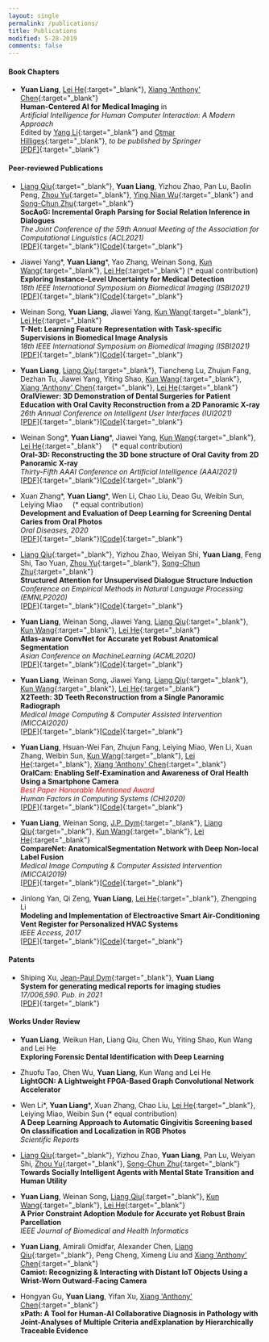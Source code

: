 ```yaml
---
layout: single
permalink: /publications/
title: Publications
modified: 5-28-2019
comments: false
---
```



#### Book Chapters

+ **Yuan Liang**, [Lei He][HL]{:target="_blank"}, [Xiang 'Anthony' Chen][CX]{:target="_blank"}\
  **Human-Centered AI for Medical Imaging** in\
  *Artificial Intelligence for Human Computer Interaction: A Modern Approach*\
  Edited by [Yang Li][LY]{:target="_blank"} and [Otmar Hilliges][OH]{:target="_blank"}, *to be published by Springer*\
  [[PDF]](https://liangyuandg.github.io/404/){:target="_blank"}

#### Peer-reviewed Publications

+ [Liang Qiu][QL]{:target="_blank"}, **Yuan Liang**, Yizhou Zhao, Pan Lu, Baolin Peng, [Zhou Yu][YZ]{:target="_blank"}, [Ying Nian Wu][WYN]{:target="_blank"} and [Song-Chun Zhu][ZSC]{:target="_blank"}\
  **SocAoG: Incremental Graph Parsing for Social Relation Inference in Dialogues**\
  *The Joint Conference of the 59th Annual Meeting of the Association for Computational Linguistics (ACL2021)*\
  [[PDF]](https://liangyuandg.github.io/404/){:target="_blank"}[[Code]](https://liangyuandg.github.io/404/){:target="_blank"}

+ Jiawei Yang\*, **Yuan Liang**\*, Yao Zhang, Weinan Song, [Kun Wang][WK]{:target="_blank"}, [Lei He][HL]{:target="_blank"} (\* equal contribution)\
  **Exploring Instance-Level Uncertainty for Medical Detection**\
  *18th IEEE International Symposium on Biomedical Imaging (ISBI2021)*\
  [[PDF]](https://arxiv.org/abs/2012.12880){:target="_blank"}[[Code]](https://github.com/Jiawei-Yang/Exploring-Instance-Level-Uncertainty-for-Bounding-Box-Based-Medical-Detection){:target="_blank"}

+ Weinan Song, **Yuan Liang**, Jiawei Yang, [Kun Wang][WK]{:target="_blank"}, [Lei He][HL]{:target="_blank"}\
  **T-Net: Learning Feature Representation with Task-specific Supervisions in Biomedical Image Analysis**\
  *18th IEEE International Symposium on Biomedical Imaging (ISBI2021)*\
  [[PDF]](https://arxiv.org/abs/2002.08406){:target="_blank"}[[Code]](https://liangyuandg.github.io/404/){:target="_blank"}

+ **Yuan Liang**, [Liang Qiu][QL]{:target="_blank"}, Tiancheng Lu, Zhujun Fang, Dezhan Tu, Jiawei Yang, Yiting Shao, [Kun Wang][WK]{:target="_blank"}, [Xiang 'Anthony' Chen][CX]{:target="_blank"}, [Lei He][HL]{:target="_blank"}\
  **OralViewer: 3D Demonstration of Dental Surgeries for Patient Education with Oral Cavity Reconstruction from a 2D Panoramic X-ray**\
  *26th Annual Conference on Intelligent User Interfaces (IUI2021)*\
  [[PDF]](https://dl.acm.org/doi/abs/10.1145/3397481.3450695){:target="_blank"}[[Code]](https://liangyuandg.github.io/404/){:target="_blank"}

+ Weinan Song\*, **Yuan Liang**\*, Jiawei Yang, [Kun Wang][WK]{:target="_blank"}, [Lei He][HL]{:target="_blank"}  &nbsp;&nbsp;&nbsp; (\* equal contribution)\
  **Oral-3D: Reconstructing the 3D bone structure of Oral Cavity from 2D Panoramic X-ray**\
  *Thirty-Fifth AAAI Conference on Artificial Intelligence (AAAI2021)*\
  [[PDF]](https://arxiv.org/abs/2003.08413){:target="_blank"}[[Code]](https://liangyuandg.github.io/404/){:target="_blank"}

+ Xuan Zhang\*, **Yuan Liang**\*, Wen Li, Chao Liu, Deao Gu, Weibin Sun, Leiying Miao  &nbsp;&nbsp;&nbsp; (\* equal contribution)\
  **Development and Evaluation of Deep Learning for Screening Dental Caries from Oral Photos**\
  *Oral Diseases, 2020*\
  [[PDF]](https://onlinelibrary.wiley.com/doi/abs/10.1111/odi.13735?af=R){:target="_blank"}[[Code]](https://github.com/liangyuandg/DLCariesScreen){:target="_blank"}

+ [Liang Qiu][QL]{:target="_blank"}, Yizhou Zhao, Weiyan Shi, **Yuan Liang**, Feng Shi, Tao Yuan, [Zhou Yu][YZ]{:target="_blank"}, [Song-Chun Zhu][ZSC]{:target="_blank"}\
  **Structured Attention for Unsupervised Dialogue Structure Induction**\
  *Conference on Empirical Methods in Natural Language Processing (EMNLP2020)*\
  [[PDF]](https://arxiv.org/abs/2009.08552){:target="_blank"}[[Code]](https://github.com/Liang-Qiu/SVRNN-dialogues){:target="_blank"}

+ **Yuan Liang**, Weinan Song, Jiawei Yang, [Liang Qiu][QL]{:target="_blank"}, [Kun Wang][WK]{:target="_blank"}, [Lei He][HL]{:target="_blank"}\
  **Atlas-aware ConvNet for Accurate yet Robust Anatomical Segmentation**\
  *Asian Conference on MachineLearning (ACML2020)*\
  [[PDF]](http://proceedings.mlr.press/v129/liang20a.html){:target="_blank"}[[Code]](https://github.com/liangyuandg/CAM){:target="_blank"}

+ **Yuan Liang**, Weinan Song, Jiawei Yang, [Liang Qiu][QL]{:target="_blank"}, [Kun Wang][WK]{:target="_blank"}, [Lei He][HL]{:target="_blank"}\
  **X2Teeth: 3D Teeth Reconstruction from a Single Panoramic Radiograph**\
  *Medical Image Computing & Computer Assisted Intervention (MICCAI2020)*\
  [[PDF]](https://link.springer.com/chapter/10.1007/978-3-030-59713-9_39){:target="_blank"}[[Code]](https://liangyuandg.github.io/404/){:target="_blank"}

+ **Yuan Liang**, Hsuan-Wei Fan, Zhujun Fang, Leiying Miao, Wen Li, Xuan Zhang, Weibin Sun, [Kun Wang][WK]{:target="_blank"}, [Lei He][HL]{:target="_blank"}, [Xiang 'Anthony' Chen][CX]{:target="_blank"}\
  **OralCam: Enabling Self-Examination and Awareness of Oral Health Using a Smartphone Camera**\
  *<span style="color:red">Best Paper Honorable Mentioned Award</span>*\
  *Human Factors in Computing Systems (CHI2020)*\
  [[PDF]](https://dl.acm.org/doi/10.1145/3313831.3376238){:target="_blank"}[[Code]](https://github.com/liangyuandg/oralcam){:target="_blank"}

+ **Yuan Liang**, Weinan Song, [J.P. Dym][JPD]{:target="_blank"}, [Liang Qiu][QL]{:target="_blank"}, [Kun Wang][WK]{:target="_blank"}, [Lei He][HL]{:target="_blank"}\
  **CompareNet: AnatomicalSegmentation Network with Deep Non-local Label Fusion**\
  *Medical Image Computing & Computer Assisted Intervention (MICCAI2019)*\
  [[PDF]](https://arxiv.org/abs/1910.04797){:target="_blank"}[[Code]](https://liangyuandg.github.io/404/){:target="_blank"}

+ Jinlong Yan, Qi Zeng, **Yuan Liang**, [Lei He][HL]{:target="_blank"}, Zhengping Li\
  **Modeling and Implementation of Electroactive Smart Air-Conditioning Vent Register for Personalized HVAC Systems**\
  *IEEE Access, 2017*\
  [[PDF]](https://ieeexplore.ieee.org/abstract/document/7842608/){:target="_blank"}[[Code]](https://liangyuandg.github.io/404/){:target="_blank"}

<!-- + Qiang Zhu, **Yuan Liang**, Zhijiang Shao\
  **Dumpling cooking-modeling and simulation**\
  *IFAC Symposium on Advanced Control of Chemical Processes (ADCHEM2015)*\
  [[PDF]](https://liangyuandg.github.io/404/){:target="_blank"}[[Code]](https://liangyuandg.github.io/404/){:target="_blank"} -->



#### Patents

+ Shiping Xu, [Jean-Paul Dym][JPD]{:target="_blank"}, **Yuan Liang**\
  **System for generating medical reports for imaging studies**\
  *17/006,590. Pub. in 2021*\
  [[PDF]](https://patentimages.storage.googleapis.com/0f/36/85/bab285a63baebc/US20210074427A1.pdf){:target="_blank"}

#### Works Under Review

+ **Yuan Liang**, Weikun Han, Liang Qiu, Chen Wu, Yiting Shao, Kun Wang and Lei He\
  **Exploring Forensic Dental Identification with Deep Learning**

+ Zhuofu Tao, Chen Wu, **Yuan Liang**, Kun Wang and Lei He\
  **LightGCN: A Lightweight FPGA-Based Graph Convolutional Network Accelerator**

+ Wen Li\*, **Yuan Liang**\*, Xuan Zhang, Chao Liu, [Lei He][HL]{:target="_blank"}, Leiying Miao, Weibin Sun (\* equal contribution)\
  **A Deep Learning Approach to Automatic Gingivitis Screening based On classification and Localization in RGB Photos**\
  *Scientific Reports*

+ [Liang Qiu][QL]{:target="_blank"}, Yizhou Zhao, **Yuan Liang**, Pan Lu, Weiyan Shi, [Zhou Yu][YZ]{:target="_blank"}, [Song-Chun Zhu][ZSC]{:target="_blank"}\
  **Towards Socially Intelligent Agents with Mental State Transition and Human Utility**

+ **Yuan Liang**, Weinan Song, [Liang Qiu][QL]{:target="_blank"}, [Kun Wang][WK]{:target="_blank"}, [Lei He][HL]{:target="_blank"}\
  **A Prior Constraint Adoption Module for Accurate yet Robust Brain Parcellation**\
  *IEEE Journal of Biomedical and Health Informatics*

+ **Yuan Liang**, Amirali Omidfar, Alexander Chen, [Liang Qiu][QL]{:target="_blank"}, Peng Cheng, Ximeng Liu and [Xiang 'Anthony' Chen][CX]{:target="_blank"}\
  **Camiot: Recognizing & Interacting with Distant IoT Objects Using a Wrist-Worn Outward-Facing Camera**

+ Hongyan Gu, **Yuan Liang**, Yifan Xu, [Xiang 'Anthony' Chen][CX]{:target="_blank"}\
**xPath: A Tool for Human-AI Collaborative Diagnosis in Pathology with Joint-Analyses of Multiple Criteria andExplanation by Hierarchically Traceable Evidence**




[QL]: https://www.lqiu.info/
[YZ]: http://www.cs.columbia.edu/~zhouyu/
[HL]: http://eda.ee.ucla.edu/
[CX]: https://xac.is/
[WYN]: http://www.stat.ucla.edu/~ywu/
[ZSC]: http://www.stat.ucla.edu/~sczhu/
[WK]: http://eda.ee.ucla.edu/people/kun-wang/index.html
[JPD]: https://www.jpdym.net/
[LY]: http://yangl.org/ 
[OH]: https://ait.ethz.ch/ 
